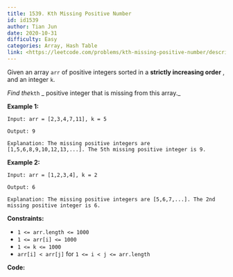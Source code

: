 ```yaml
---
title: 1539. Kth Missing Positive Number
id: id1539
author: Tian Jun
date: 2020-10-31
difficulty: Easy
categories: Array, Hash Table
link: <https://leetcode.com/problems/kth-missing-positive-number/description/>
---
```


Given an array `arr` of positive integers sorted in a **strictly increasing
order** , and an integer `k`.

_Find the_`kth` _  positive integer that is missing from this array._



**Example 1:**
            
	Input: arr = [2,3,4,7,11], k = 5    
	Output: 9    
	Explanation: The missing positive integers are [1,5,6,8,9,10,12,13,...]. The 5th missing positive integer is 9.    

**Example 2:**
            
	Input: arr = [1,2,3,4], k = 2    
	Output: 6    
	Explanation: The missing positive integers are [5,6,7,...]. The 2nd missing positive integer is 6.    



**Constraints:**

  * `1 <= arr.length <= 1000`
  * `1 <= arr[i] <= 1000`
  * `1 <= k <= 1000`
  * `arr[i] < arr[j]` for `1 <= i < j <= arr.length`


**Code:**
